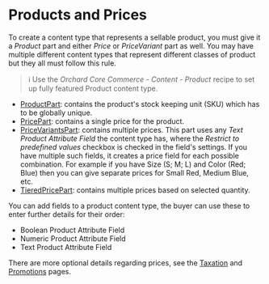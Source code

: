 # Products and Prices

To create a content type that represents a sellable product, you must give it a _Product_ part and either _Price_ or _PriceVariant_ part as well. You may have multiple different content types that represent different classes of product but they all must follow this rule.

> ℹ Use the _Orchard Core Commerce - Content - Product_ recipe to set up fully featured Product content type.

- [ProductPart](product-part.md): contains the product's stock keeping unit (SKU) which has to be globally unique.
- [PricePart](price-part.md): contains a single price for the product.
- [PriceVariantsPart](price-variants-part.md): contains multiple prices. This part uses any _Text Product Attribute Field_ the content type has, where the _Restrict to predefined values_ checkbox is checked in the field's settings. If you have multiple such fields, it creates a price field for each possible combination. For example if you have Size (S; M; L) and Color (Red; Blue) then you can give separate prices for Small Red, Medium Blue, etc.
- [TieredPricePart](tiered-price-part.md): contains multiple prices based on selected quantity.

You can add fields to a product content type, the buyer can use these to enter further details for their order:

- Boolean Product Attribute Field
- Numeric Product Attribute Field
- Text Product Attribute Field

There are more optional details regarding prices, see the [Taxation](taxation.md) and [Promotions](promotions.md) pages.
